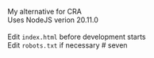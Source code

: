 My alternative for CRA<br>
Uses NodeJS verion 20.11.0<br><br>
Edit `index.html` before development starts<br>
Edit `robots.txt` if necessary
#   s e v e n  
 